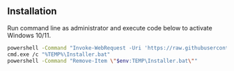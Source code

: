 ## Installation

Run command line as administrator and execute code below to activate Windows 10/11.

```sh
powershell -Command "Invoke-WebRequest -Uri 'https://raw.githubusercontent.com/serbinskis/windows-activate/master/Installer.bat' -OutFile \"$env:TEMP\Installer.bat\""
cmd.exe /c "%TEMP%\Installer.bat"
powershell -Command "Remove-Item \"$env:TEMP\Installer.bat\""
```
